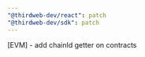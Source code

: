 ```yaml
---
"@thirdweb-dev/react": patch
"@thirdweb-dev/sdk": patch
---
```


[EVM] - add chainId getter on contracts
